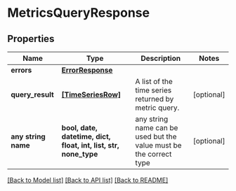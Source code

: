 # MetricsQueryResponse


## Properties
Name | Type | Description | Notes
------------ | ------------- | ------------- | -------------
**errors** | [**ErrorResponse**](ErrorResponse.md) |  | 
**query_result** | [**[TimeSeriesRow]**](TimeSeriesRow.md) | A list of the time series returned by metric query. | [optional] 
**any string name** | **bool, date, datetime, dict, float, int, list, str, none_type** | any string name can be used but the value must be the correct type | [optional]

[[Back to Model list]](../README.md#documentation-for-models) [[Back to API list]](../README.md#documentation-for-api-endpoints) [[Back to README]](../README.md)


